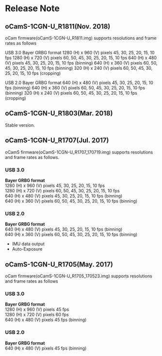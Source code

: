 # Release Note
## oCamS-1CGN-U_R1811(Nov. 2018)
oCam firmware(oCamS-1CGN-U_R1811.img) supports resolutions and frame rates as follows

USB 3.0
Bayer GRBG format
1280 (H) x 960 (V) pixels 45, 30, 25, 20, 15, 10 fps 
1280 (H) x 720 (V) pixels 60, 50, 45, 30, 25, 20, 15, 10 fps
640 (H) x 480 (V) pixels 45, 30, 25, 20, 15, 10 fps (binning)
640 (H) x 360 (V) pixels 60, 50, 45, 30, 25, 20, 15, 10 fps (binning)
320 (H) x 240 (V) pixels 60, 50, 45, 30, 25, 20, 15, 10 fps (cropping)

USB 2.0
Bayer GRBG format
640 (H) x 480 (V) pixels 45, 30, 25, 20, 15, 10 fps (binning)
640 (H) x 360 (V) pixels 60, 50, 45, 30, 25, 20, 15, 10 fps (binning)
320 (H) x 240 (V) pixels 60, 50, 45, 30, 25, 20, 15, 10 fps (cropping)

## oCamS-1CGN-U_R1803(Mar. 2018)
Stable version.</br>

## oCamS-1CGN-U_R1707(Jul. 2017)
oCamS firmware(oCamS-1CGN-U_R1707_170719.img) supports resolutions and frame rates as follows.</br>
### USB 3.0
**Bayer GRBG format**</br>
1280 (H) x  960 (V) pixels   45, 30, 25, 20, 15, 10  fps </br>
1280 (H) x  720 (V) pixels   60, 50, 45, 30, 25, 20, 15, 10  fps</br>
 640 (H) x  480 (V) pixels   45, 30, 25, 20, 15, 10  fps (binning)</br>
 640 (H) x  360 (V) pixels   60, 50, 45, 30, 25, 20, 15, 10  fps (binning)</br>

### USB 2.0
**Bayer GRBG format**</br>
 640 (H) x  480 (V) pixels   45, 30, 25, 20, 15, 10  fps (binning)</br>
 640 (H) x  360 (V) pixels   60, 50, 45, 30, 25, 20, 15, 10  fps (binning)</br>
 
- IMU data output
- Auto-Exposure

## oCamS-1CGN-U_R1705(May. 2017)
oCam firmware(oCamS-1CGN-U_R1705_170523.img) supports resolutions and frame rates as follows
### USB 3.0
**Bayer GRBG format**</br>
1280 (H) x 960 (V) pixels   45  fps</br>
1280 (H) x 720 (V) pixels   60  fps</br>
 640 (H) x 480 (V) pixels   45  fps (binning)</br>

### USB 2.0
**Bayer GRBG format**</br>
 640 (H) x 480 (V) pixels   45  fps (binning)</br>
